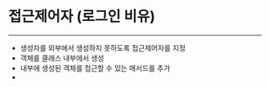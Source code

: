 # 접근제어자 (로그인 비유)

* * *

* 생성자를 외부에서 생성하지 못하도록 접근제어자를 지정
* 객체를 클래스 내부에서 생성
* 내부에 생성된 객체를 접근할 수 있는 메서드를 추가
* 